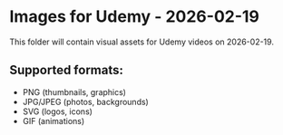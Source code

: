 # Images for Udemy - 2026-02-19

This folder will contain visual assets for Udemy videos on 2026-02-19.

## Supported formats:
- PNG (thumbnails, graphics)
- JPG/JPEG (photos, backgrounds)
- SVG (logos, icons)
- GIF (animations)
